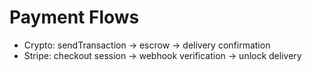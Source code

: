 # Payment Flows
- Crypto: sendTransaction → escrow → delivery confirmation
- Stripe: checkout session → webhook verification → unlock delivery

